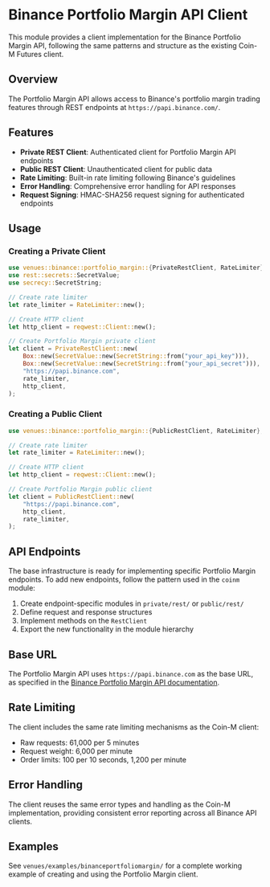 # Binance Portfolio Margin API Client

This module provides a client implementation for the Binance Portfolio Margin API, following the same patterns and structure as the existing Coin-M Futures client.

## Overview

The Portfolio Margin API allows access to Binance's portfolio margin trading features through REST endpoints at `https://papi.binance.com/`.

## Features

- **Private REST Client**: Authenticated client for Portfolio Margin API endpoints
- **Public REST Client**: Unauthenticated client for public data
- **Rate Limiting**: Built-in rate limiting following Binance's guidelines
- **Error Handling**: Comprehensive error handling for API responses
- **Request Signing**: HMAC-SHA256 request signing for authenticated endpoints

## Usage

### Creating a Private Client

```rust
use venues::binance::portfolio_margin::{PrivateRestClient, RateLimiter};
use rest::secrets::SecretValue;
use secrecy::SecretString;

// Create rate limiter
let rate_limiter = RateLimiter::new();

// Create HTTP client
let http_client = reqwest::Client::new();

// Create Portfolio Margin private client
let client = PrivateRestClient::new(
    Box::new(SecretValue::new(SecretString::from("your_api_key"))),
    Box::new(SecretValue::new(SecretString::from("your_api_secret"))),
    "https://papi.binance.com",
    rate_limiter,
    http_client,
);
```

### Creating a Public Client

```rust
use venues::binance::portfolio_margin::{PublicRestClient, RateLimiter};

// Create rate limiter
let rate_limiter = RateLimiter::new();

// Create HTTP client
let http_client = reqwest::Client::new();

// Create Portfolio Margin public client
let client = PublicRestClient::new(
    "https://papi.binance.com",
    http_client,
    rate_limiter,
);
```

## API Endpoints

The base infrastructure is ready for implementing specific Portfolio Margin endpoints. To add new endpoints, follow the pattern used in the `coinm` module:

1. Create endpoint-specific modules in `private/rest/` or `public/rest/`
2. Define request and response structures
3. Implement methods on the `RestClient`
4. Export the new functionality in the module hierarchy

## Base URL

The Portfolio Margin API uses `https://papi.binance.com` as the base URL, as specified in the [Binance Portfolio Margin API documentation](https://developers.binance.com/docs/derivatives/portfolio-margin/general-info).

## Rate Limiting

The client includes the same rate limiting mechanisms as the Coin-M client:
- Raw requests: 61,000 per 5 minutes
- Request weight: 6,000 per minute  
- Order limits: 100 per 10 seconds, 1,200 per minute

## Error Handling

The client reuses the same error types and handling as the Coin-M implementation, providing consistent error reporting across all Binance API clients.

## Examples

See `venues/examples/binanceportfoliomargin/` for a complete working example of creating and using the Portfolio Margin client.